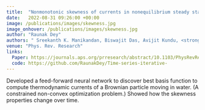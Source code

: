 ```yaml
---
title:  "Nonmonotonic skewness of currents in nonequilibrium steady states"
date:   2022-08-31 09:26:00 +00:00
image: /publications/images/skewness.jpg
image_onhover: /publications/images/skewness.jpg
author: "Raunak Dey"
authors: " Sreekanth K. Manikandan, Biswajit Das, Avijit Kundu, <strong>Raunak Dey</strong>, Ayan Banerjee, and Supriya Krishnamurthy "
venue: "Phys. Rev. Research"
links:
  Paper: https://journals.aps.org/prresearch/abstract/10.1103/PhysRevResearch.4.043067
  code: https://github.com/RaunakDey/Time-series-iterative-
---
```

Developed a feed-forward neural network to discover best basis function to compute thermodynamic currents of a Brownian particle moving in water. (A constrained non-convex optimization problem.) Showed how the skewness properties change over time.
